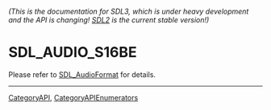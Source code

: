 ###### (This is the documentation for SDL3, which is under heavy development and the API is changing! [SDL2](https://wiki.libsdl.org/SDL2/) is the current stable version!)
# SDL_AUDIO_S16BE

Please refer to [SDL_AudioFormat](SDL_AudioFormat) for details.

----
[CategoryAPI](CategoryAPI), [CategoryAPIEnumerators](CategoryAPIEnumerators)


